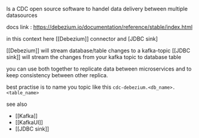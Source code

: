 Is a CDC open source software to handel data delivery between multiple datasources

docs link : https://debezium.io/documentation/reference/stable/index.html

in this context here [[Debezium]] connector and [JDBC sink] 

[[Debezium]] will stream database/table changes to a kafka-topic
[[JDBC sink]] will stream the changes from your kafka topic to database table

you can use both together to replicate data between microservices and to keep consistency between other replica.


best practise is to name you topic like this `cdc-debezium.<db_name>.<table_name>`


see also
- [[Kafka]]
- [[KafkaUI]]
- [[JDBC sink]]